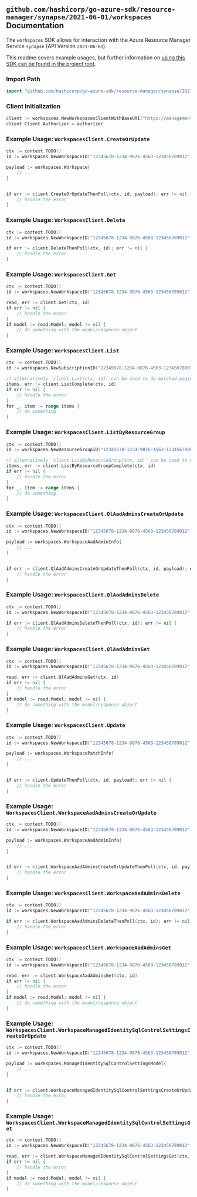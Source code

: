 
## `github.com/hashicorp/go-azure-sdk/resource-manager/synapse/2021-06-01/workspaces` Documentation

The `workspaces` SDK allows for interaction with the Azure Resource Manager Service `synapse` (API Version `2021-06-01`).

This readme covers example usages, but further information on [using this SDK can be found in the project root](https://github.com/hashicorp/go-azure-sdk/tree/main/docs).

### Import Path

```go
import "github.com/hashicorp/go-azure-sdk/resource-manager/synapse/2021-06-01/workspaces"
```


### Client Initialization

```go
client := workspaces.NewWorkspacesClientWithBaseURI("https://management.azure.com")
client.Client.Authorizer = authorizer
```


### Example Usage: `WorkspacesClient.CreateOrUpdate`

```go
ctx := context.TODO()
id := workspaces.NewWorkspaceID("12345678-1234-9876-4563-123456789012", "example-resource-group", "workspaceValue")

payload := workspaces.Workspace{
	// ...
}


if err := client.CreateOrUpdateThenPoll(ctx, id, payload); err != nil {
	// handle the error
}
```


### Example Usage: `WorkspacesClient.Delete`

```go
ctx := context.TODO()
id := workspaces.NewWorkspaceID("12345678-1234-9876-4563-123456789012", "example-resource-group", "workspaceValue")

if err := client.DeleteThenPoll(ctx, id); err != nil {
	// handle the error
}
```


### Example Usage: `WorkspacesClient.Get`

```go
ctx := context.TODO()
id := workspaces.NewWorkspaceID("12345678-1234-9876-4563-123456789012", "example-resource-group", "workspaceValue")

read, err := client.Get(ctx, id)
if err != nil {
	// handle the error
}
if model := read.Model; model != nil {
	// do something with the model/response object
}
```


### Example Usage: `WorkspacesClient.List`

```go
ctx := context.TODO()
id := workspaces.NewSubscriptionID("12345678-1234-9876-4563-123456789012")

// alternatively `client.List(ctx, id)` can be used to do batched pagination
items, err := client.ListComplete(ctx, id)
if err != nil {
	// handle the error
}
for _, item := range items {
	// do something
}
```


### Example Usage: `WorkspacesClient.ListByResourceGroup`

```go
ctx := context.TODO()
id := workspaces.NewResourceGroupID("12345678-1234-9876-4563-123456789012", "example-resource-group")

// alternatively `client.ListByResourceGroup(ctx, id)` can be used to do batched pagination
items, err := client.ListByResourceGroupComplete(ctx, id)
if err != nil {
	// handle the error
}
for _, item := range items {
	// do something
}
```


### Example Usage: `WorkspacesClient.QlAadAdminsCreateOrUpdate`

```go
ctx := context.TODO()
id := workspaces.NewWorkspaceID("12345678-1234-9876-4563-123456789012", "example-resource-group", "workspaceValue")

payload := workspaces.WorkspaceAadAdminInfo{
	// ...
}


if err := client.QlAadAdminsCreateOrUpdateThenPoll(ctx, id, payload); err != nil {
	// handle the error
}
```


### Example Usage: `WorkspacesClient.QlAadAdminsDelete`

```go
ctx := context.TODO()
id := workspaces.NewWorkspaceID("12345678-1234-9876-4563-123456789012", "example-resource-group", "workspaceValue")

if err := client.QlAadAdminsDeleteThenPoll(ctx, id); err != nil {
	// handle the error
}
```


### Example Usage: `WorkspacesClient.QlAadAdminsGet`

```go
ctx := context.TODO()
id := workspaces.NewWorkspaceID("12345678-1234-9876-4563-123456789012", "example-resource-group", "workspaceValue")

read, err := client.QlAadAdminsGet(ctx, id)
if err != nil {
	// handle the error
}
if model := read.Model; model != nil {
	// do something with the model/response object
}
```


### Example Usage: `WorkspacesClient.Update`

```go
ctx := context.TODO()
id := workspaces.NewWorkspaceID("12345678-1234-9876-4563-123456789012", "example-resource-group", "workspaceValue")

payload := workspaces.WorkspacePatchInfo{
	// ...
}


if err := client.UpdateThenPoll(ctx, id, payload); err != nil {
	// handle the error
}
```


### Example Usage: `WorkspacesClient.WorkspaceAadAdminsCreateOrUpdate`

```go
ctx := context.TODO()
id := workspaces.NewWorkspaceID("12345678-1234-9876-4563-123456789012", "example-resource-group", "workspaceValue")

payload := workspaces.WorkspaceAadAdminInfo{
	// ...
}


if err := client.WorkspaceAadAdminsCreateOrUpdateThenPoll(ctx, id, payload); err != nil {
	// handle the error
}
```


### Example Usage: `WorkspacesClient.WorkspaceAadAdminsDelete`

```go
ctx := context.TODO()
id := workspaces.NewWorkspaceID("12345678-1234-9876-4563-123456789012", "example-resource-group", "workspaceValue")

if err := client.WorkspaceAadAdminsDeleteThenPoll(ctx, id); err != nil {
	// handle the error
}
```


### Example Usage: `WorkspacesClient.WorkspaceAadAdminsGet`

```go
ctx := context.TODO()
id := workspaces.NewWorkspaceID("12345678-1234-9876-4563-123456789012", "example-resource-group", "workspaceValue")

read, err := client.WorkspaceAadAdminsGet(ctx, id)
if err != nil {
	// handle the error
}
if model := read.Model; model != nil {
	// do something with the model/response object
}
```


### Example Usage: `WorkspacesClient.WorkspaceManagedIdentitySqlControlSettingsCreateOrUpdate`

```go
ctx := context.TODO()
id := workspaces.NewWorkspaceID("12345678-1234-9876-4563-123456789012", "example-resource-group", "workspaceValue")

payload := workspaces.ManagedIdentitySqlControlSettingsModel{
	// ...
}


if err := client.WorkspaceManagedIdentitySqlControlSettingsCreateOrUpdateThenPoll(ctx, id, payload); err != nil {
	// handle the error
}
```


### Example Usage: `WorkspacesClient.WorkspaceManagedIdentitySqlControlSettingsGet`

```go
ctx := context.TODO()
id := workspaces.NewWorkspaceID("12345678-1234-9876-4563-123456789012", "example-resource-group", "workspaceValue")

read, err := client.WorkspaceManagedIdentitySqlControlSettingsGet(ctx, id)
if err != nil {
	// handle the error
}
if model := read.Model; model != nil {
	// do something with the model/response object
}
```
